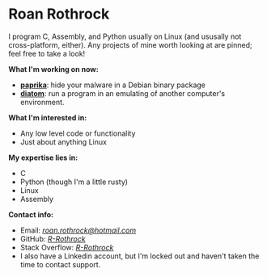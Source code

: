 # Roan Rothrock

I program C, Assembly, and Python usually on Linux (and ususally not
cross-platform, either). Any projects of mine worth looking at are
pinned; feel free to take a look!

**What I'm working on now:**

- **[paprika](https://github.com/R-Rothrock/paprika)**: hide your malware in a Debian binary package
- **[diatom](https://github.com/R-Rothrock/diatom)**: run a program in an emulating of another computer's environment.

**What I'm interested in:**

- Any low level code or functionality
- Just about anything Linux

**My expertise lies in:**

- C
- Python (though I'm a little rusty)
- Linux
- Assembly

**Contact info:**

- Email: _[roan.rothrock@hotmail.com](roan.rothrock@hotmail.com)_
- GitHub: _[R-Rothrock](https://github.com/R-Rothrock)_
- Stack Overflow: _[R-Rothrock](https://stackoverflow.com/users/19124377/r-rothrock)_
- I also have a Linkedin account, but I'm locked out and haven't taken the time to contact support.

<!---
🎵 Never gonna give you up, never gonna let your down 🎵
🎵 Never gonna run around, and hurt you 🎵

You had no idea you were going to get Rick rolled here, did you?
--->
